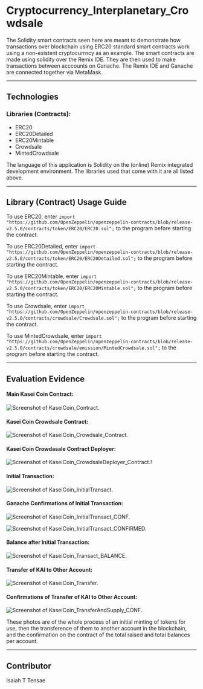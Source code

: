 # Cryptocurrency_Interplanetary_Crowdsale

The Solidity smart contracts seen here are meant to demonstrate how transactions over blockchain using ERC20 standard smart contracts work using a non-existent cryptocurrncy as an example.
The smart contracts are made using solidity over the Remix IDE. They are then used to make transactions between acccounts on Ganache. The Remix IDE and Ganache are connected together via MetaMask.

---

## Technologies

### Libraries (Contracts):
* ERC20
* ERC20Detailed
* ERC20Mintable
* Crowdsale
* MintedCrowdsale

The language of this application is Solidity on the (online) Remix integrated development environment. The libraries used that come with it are all listed above.

---

## Library (Contract) Usage Guide

To use ERC20, enter `import "https://github.com/OpenZeppelin/openzeppelin-contracts/blob/release-v2.5.0/contracts/token/ERC20/ERC20.sol";` to the program before starting the contract.

To use ERC20Detailed, enter `import "https://github.com/OpenZeppelin/openzeppelin-contracts/blob/release-v2.5.0/contracts/token/ERC20/ERC20Detailed.sol";` to the program before starting the contract.

To use ERC20Mintable, enter `import "https://github.com/OpenZeppelin/openzeppelin-contracts/blob/release-v2.5.0/contracts/token/ERC20/ERC20Mintable.sol";` to the program before starting the contract.

To use Crowdsale, enter `import "https://github.com/OpenZeppelin/openzeppelin-contracts/blob/release-v2.5.0/contracts/crowdsale/Crowdsale.sol";` to the program before starting the contract.

To use MintedCrowdsale, enter `import "https://github.com/OpenZeppelin/openzeppelin-contracts/blob/release-v2.5.0/contracts/crowdsale/emission/MintedCrowdsale.sol";` to the program before starting the contract.

---

## Evaluation Evidence

#### Main Kasei Coin Contract:

![Screenshot of KaseiCoin_Contract.](images/KaseiCoin_Contract.png)

#### Kasei Coin Crowdsale Contract:

![Screenshot of KaseiCoin_Crowdsale_Contract.](images/KaseiCoin_Crowdsale_Contract.png)

#### Kasei Coin Crowdasale Contract Deployer:

![Screenshot of KaseiCoin_CrowdsaleDeployer_Contract.](images/KaseiCoin_CrowdsaleDeployer_Contract.png)!

#### Initial Transaction:

![Screenshot of KaseiCoin_InitialTransact.](images/KaseiCoin_InitialTransact.png)

#### Ganache Confirmations of Initial Transaction:

![Screenshot of KaseiCoin_InitialTransact_CONF.](images/KaseiCoin_InitialTransact_CONF.png)

![Screenshot of KaseiCoin_InitialTransact_CONFIRMED.](images/KaseiCoin_InitialTransact_CONFIRMED.png)
#### Balance after Initial Transaction:

![Screenshot of KaseiCoin_Transact_BALANCE.](images/KaseiCoin_Transact_BALANCE.png)

#### Transfer of KAI to Other Account:

![Screenshot of KaseiCoin_Transfer.](images/KaseiCoin_Transfer.png)

#### Confirmations of Transfer of KAI to Other Account:

![Screenshot of KaseiCoin_TransferAndSupply_CONF.](images/KaseiCoin_TransferAndSupply_CONF.png)

These photos are of the whole process of an initial minting of tokens for use, then the transference of them to another account in the blockchain, and the confirmation on the contract of the total raised and total balances per account.

---

## Contributor

Isaiah T Tensae